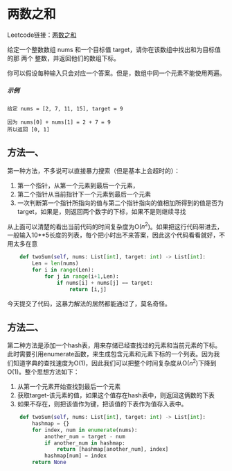 ﻿# 两数之和

Leetcode链接：[两数之和](https://leetcode-cn.com/problems/two-sum/)

给定一个整数数组 nums 和一个目标值 target，请你在该数组中找出和为目标值的那 两个 整数，并返回他们的数组下标。

你可以假设每种输入只会对应一个答案。但是，数组中同一个元素不能使用两遍。

##### 示例

```
给定 nums = [2, 7, 11, 15], target = 9

因为 nums[0] + nums[1] = 2 + 7 = 9
所以返回 [0, 1]
```

## 方法一、

第一种方法，不多说可以直接暴力搜索（但是基本上会超时的）：

1. 第一个指针，从第一个元素到最后一个元素，
2. 第二个指针从当前指针下一个元素到最后一个元素
3. 一次判断第一个指针所指向的值与第二个指针指向的值相加所得到的值是否为target，如果是，则返回两个数字的下标，如果不是则继续寻找

从上面可以清楚的看出当前代码的时间复杂度为O($n^2$)。如果把这行代码带进去，一般输入10**5长度的列表，每个把小时出不来答案，因此这个代码看看就好，不用太多在意

```python
    def twoSum(self, nums: List[int], target: int) -> List[int]:
        Len = len(nums)
        for i in range(Len):
            for j in range(i+1,Len):
                if nums[i] + nums[j] == target:
                    return [i,j]
```

今天提交了代码，这暴力解法的居然都能通过了，莫名奇怪。

## 方法二、

第二种方法是添加一个hash表，用来存储已经查找过的元素和当前元素的下标。此时需要引用enumerate函数，来生成包含元素和元素下标的一个列表。因为我们知道字典的查找速度为O(1)，因此我们可以把整个时间复杂度从O($n^2$)下降到O(1)。整个思想方法如下：

1. 从第一个元素开始查找到最后一个元素
2. 获取target-该元素的值，如果这个值存在hash表中，则返回这俩数的下表
3. 如果不存在，则把该值作为键，把该值的下表作为值存入表中。

```python
    def twoSum(self, nums: List[int], target: int) -> List[int]:
        hashmap = {}
        for index, num in enumerate(nums):
            another_num = target - num
            if another_num in hashmap:
                return [hashmap[another_num], index]
            hashmap[num] = index
        return None
```








